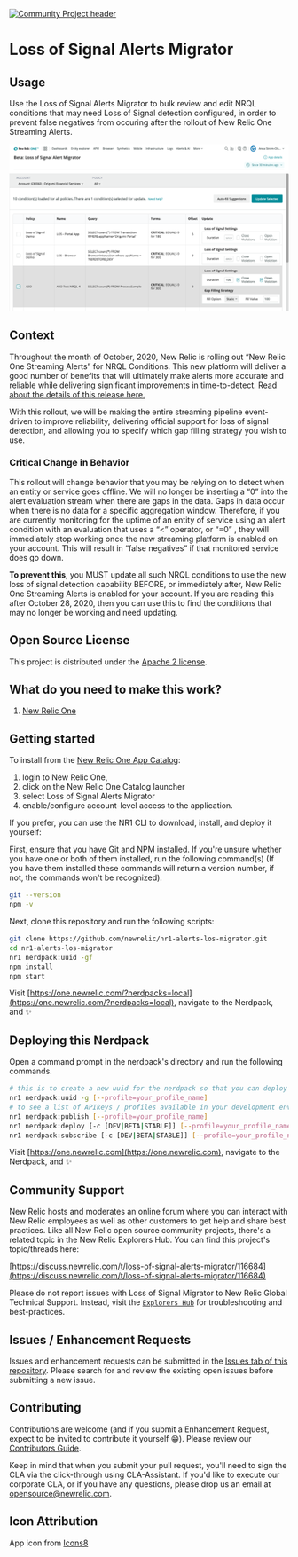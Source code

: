 [![Community Project header](https://github.com/newrelic/opensource-website/raw/master/src/images/categories/Community_Project.png)](https://opensource.newrelic.com/oss-category/#community-project)

# Loss of Signal Alerts Migrator

## Usage

Use the Loss of Signal Alerts Migrator to bulk review and edit NRQL conditions that may need Loss of Signal detection configured, in order to prevent false negatives from occuring after the rollout of New Relic One Streaming Alerts.

![Screenshot #1](catalog/screenshots/screenshot_01.png)

## Context
Throughout the month of October, 2020, New Relic is rolling out “New Relic One Streaming Alerts” for NRQL Conditions. This new platform will deliver a good number of benefits that will ultimately make alerts more accurate and reliable while delivering significant improvements in time-to-detect.  [Read about the details of this release here.](https://discuss.newrelic.com/t/announcing-new-relic-one-streaming-alerts-for-nrql-conditions/115361)

With this rollout, we will be making the entire streaming pipeline event-driven to improve reliability,  delivering official support for loss of signal detection, and allowing you to specify which gap filling strategy you wish to use.  

### Critical Change in Behavior
This rollout will change behavior that you may be relying on to detect when an entity or service goes offline.  We will no longer be inserting a “0” into the alert evaluation stream when there are gaps in the data.  Gaps in data occur when there is no data for a specific aggregation window.  Therefore, if you are currently monitoring for the uptime of an entity of service using an alert condition with an evaluation that uses a “<” operator, or  “=0” , they will immediately stop working once the new streaming platform is enabled on your account.  This will result in “false negatives” if that monitored service does go down.

__To prevent this__, you MUST update all such NRQL conditions to use the new loss of signal detection capability BEFORE, or immediately after, New Relic One Streaming Alerts is enabled for your account.  If you are reading this after October 28, 2020, then you can use this to find the conditions that may no longer be working and need updating.


## Open Source License

This project is distributed under the [Apache 2 license](LICENSE).

## What do you need to make this work?

1. [New Relic One](https://newrelic.com/platform)

## Getting started

To install from the [New Relic One App Catalog](https://opensource.newrelic.com/nerdpacks/): 
1. login to New Relic One, 
2. click on the New Relic One Catalog launcher
3. select Loss of Signal Alerts Migrator
4. enable/configure account-level access to the application.

If you prefer, you can use the NR1 CLI to download, install, and deploy it yourself:

First, ensure that you have [Git](https://git-scm.com/book/en/v2/Getting-Started-Installing-Git) and [NPM](https://www.npmjs.com/get-npm) installed. If you're unsure whether you have one or both of them installed, run the following command(s) (If you have them installed these commands will return a version number, if not, the commands won't be recognized):

```bash
git --version
npm -v
```

Next, clone this repository and run the following scripts:

```bash
git clone https://github.com/newrelic/nr1-alerts-los-migrator.git
cd nr1-alerts-los-migrator
nr1 nerdpack:uuid -gf
npm install
npm start
```

Visit [https://one.newrelic.com/?nerdpacks=local](https://one.newrelic.com/?nerdpacks=local), navigate to the Nerdpack, and :sparkles:

## Deploying this Nerdpack

Open a command prompt in the nerdpack's directory and run the following commands.

```bash
# this is to create a new uuid for the nerdpack so that you can deploy it to your account
nr1 nerdpack:uuid -g [--profile=your_profile_name]
# to see a list of APIkeys / profiles available in your development environment, run nr1 credentials:list
nr1 nerdpack:publish [--profile=your_profile_name]
nr1 nerdpack:deploy [-c [DEV|BETA|STABLE]] [--profile=your_profile_name]
nr1 nerdpack:subscribe [-c [DEV|BETA|STABLE]] [--profile=your_profile_name]
```

Visit [https://one.newrelic.com](https://one.newrelic.com), navigate to the Nerdpack, and :sparkles:

## Community Support

New Relic hosts and moderates an online forum where you can interact with New Relic employees as well as other customers to get help and share best practices. Like all New Relic open source community projects, there's a related topic in the New Relic Explorers Hub. You can find this project's topic/threads here:

[https://discuss.newrelic.com/t/loss-of-signal-alerts-migrator/116684](https://discuss.newrelic.com/t/loss-of-signal-alerts-migrator/116684)

Please do not report issues with Loss of Signal Migrator to New Relic Global Technical Support. Instead, visit the [`Explorers Hub`](https://discuss.newrelic.com/t/loss-of-signal-alerts-migrator/116684) for troubleshooting and best-practices.

## Issues / Enhancement Requests

Issues and enhancement requests can be submitted in the [Issues tab of this repository](https://github.com/newrelic/nr1-alerts-los-migrator/issues). Please search for and review the existing open issues before submitting a new issue.

## Contributing

Contributions are welcome (and if you submit a Enhancement Request, expect to be invited to contribute it yourself :grin:). Please review our [Contributors Guide](https://github.com/newrelic/nr1-alerts-los-migrator/blob/main/CONTRIBUTING.md).

Keep in mind that when you submit your pull request, you'll need to sign the CLA via the click-through using CLA-Assistant. If you'd like to execute our corporate CLA, or if you have any questions, please drop us an email at opensource@newrelic.com.

## Icon Attribution
App icon from <a href="https://www.icons8.com/" title="Icons8">Icons8</a>
